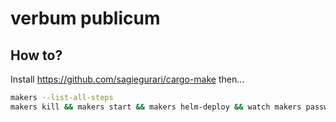 # verbum publicum

## How to?

Install https://github.com/sagiegurari/cargo-make then...

```bash
makers --list-all-steps
makers kill && makers start && makers helm-deploy && watch makers passwords
```
